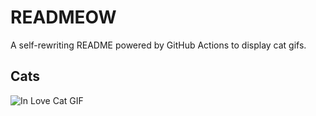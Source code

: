 # READMEOW

A self-rewriting README powered by GitHub Actions to display cat gifs.

## Cats

![In Love Cat GIF](https://media1.giphy.com/media/v1.Y2lkPTlhY2QwMmRhYjY3aHNnNnQ1NzF1MDYwZXNzMmVxMHZwZWx2N2hram9uMDJwZ2pleSZlcD12MV9naWZzX3NlYXJjaCZjdD1n/MDJ9IbxxvDUQM/200.gif)
